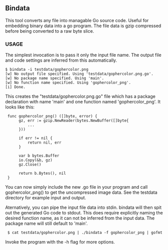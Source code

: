 ## Bindata

This tool converts any file into managable Go source code. Useful for embedding
binary data into a go program. The file data is gzip compressed before being
converted to a raw byte slice.

### USAGE

 The simplest invocation is to pass it only the input file name.
 The output file and code settings are inferred from this automatically.

    $ bindata -i testdata/gophercolor.png
    [w] No output file specified. Using 'testdata/gophercolor.png.go'.
    [w] No package name specified. Using 'main'.
    [w] No function name specified. Using 'gophercolor_png'.
    [i] Done.

 This creates the "testdata/gophercolor.png.go" file which has a package
 declaration with name 'main' and one function named 'gophercolor_png'.
 It looks like this:

     func gophercolor_png() ([]byte, error) {
	      gz, err := gzip.NewReader(bytes.NewBuffer([]byte{
              ...
          }))
          
          if err != nil {
              return nil, err
          }

          var b bytes.Buffer
          io.Copy(&b, gz)
          gz.Close()
          
          return b.Bytes(), nil
     }

 You can now simply include the new .go file in your program and call
 gophercolor_png() to get the uncompressed image data.
 See the testdata directory for example input and output.

 Aternatively, you can pipe the input file data into stdin. bindata will then
 spit out the generated Go code to stdout. This does require explicitly naming
 the desired function name, as it can not be inferred from the input data.
 The package name will still default to 'main'.
 
     $ cat testdata/gophercolor.png | ./bindata -f gophercolor_png | gofmt

 Invoke the program with the -h flag for more options.

